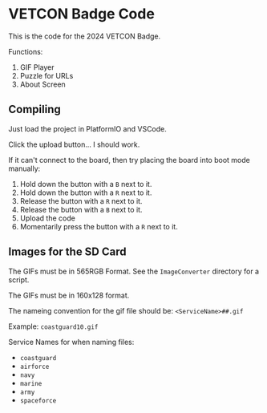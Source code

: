 # VETCON Badge Code



This is the code for the 2024 VETCON Badge.

Functions:

1. GIF Player
2. Puzzle for URLs
3. About Screen

## Compiling

Just load the project in PlatformIO and VSCode.

Click the upload button... I should work.

If it can't connect to the board, then try placing the board into boot mode manually:

1. Hold down the button with a `B` next to it.
2. Hold down the button with a `R` next to it.
3. Release the button with a `R` next to it.
4. Release the button with a `B` next to it.
5. Upload the code
6. Momentarily press the button with a `R` next to it.

## Images for the SD Card

The GIFs must be in 565RGB Format. See the `ImageConverter` directory for a script.

The GIFs must be in 160x128 format.

The nameing convention for the gif file should be: `<ServiceName>##.gif`

Example: `coastguard10.gif`

Service Names for when naming files:

* `coastguard`
* `airforce`
* `navy`
* `marine`
* `army`
* `spaceforce`